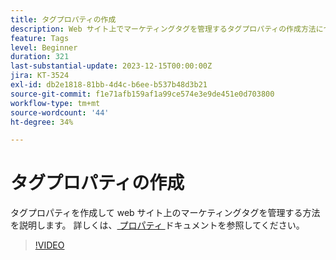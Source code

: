 ```yaml
---
title: タグプロパティの作成
description: Web サイト上でマーケティングタグを管理するタグプロパティの作成方法について説明します。
feature: Tags
level: Beginner
duration: 321
last-substantial-update: 2023-12-15T00:00:00Z
jira: KT-3524
exl-id: db2e1818-81bb-4d4c-b6ee-b537b48d3b21
source-git-commit: f1e71afb159af1a99ce574e3e9de451e0d703800
workflow-type: tm+mt
source-wordcount: '44'
ht-degree: 34%

---
```


# タグプロパティの作成

タグプロパティを作成して web サイト上のマーケティングタグを管理する方法を説明します。 詳しくは、[ プロパティ ](https://experienceleague.adobe.com/docs/experience-platform/tags/admin/companies-and-properties.html?lang=ja) ドキュメントを参照してください。

>[!VIDEO](https://video.tv.adobe.com/v/28727/?learn=on)

